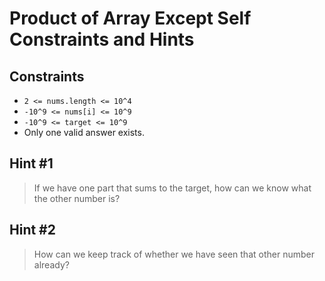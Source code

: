 # Product of Array Except Self Constraints and Hints

## Constraints
-   `2 <= nums.length <= 10^4`
-   `-10^9 <= nums[i] <= 10^9`
-   `-10^9 <= target <= 10^9`
-   Only one valid answer exists.

## Hint #1
> If we have one part that sums to the target, how can we know what the other number is?

## Hint #2
> How can we keep track of whether we have seen that other number already?